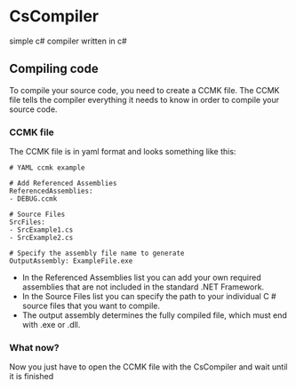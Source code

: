 # CsCompiler
 simple c# compiler written in c#

## Compiling code

To compile your source code, you need to create a CCMK file.
The CCMK file tells the compiler everything it needs to know in order to compile your source code.

### CCMK file

The CCMK file is in yaml format and looks something like this:

```
# YAML ccmk example

# Add Referenced Assemblies
ReferencedAssemblies:
- DEBUG.ccmk

# Source Files
SrcFiles: 
- SrcExample1.cs
- SrcExample2.cs

# Specify the assembly file name to generate
OutputAssembly: ExampleFile.exe
```

- In the Referenced Assemblies list you can add your own required assemblies that are not included in the standard .NET Framework.
- In the Source Files list you can specify the path to your individual C # source files that you want to compile.
- The output assembly determines the fully compiled file, which must end with .exe or .dll.

### What now?

Now you just have to open the CCMK file with the CsCompiler and wait until it is finished
